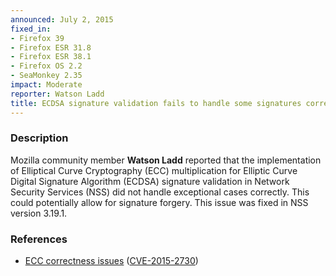 ```yaml
---
announced: July 2, 2015
fixed_in:
- Firefox 39
- Firefox ESR 31.8
- Firefox ESR 38.1
- Firefox OS 2.2
- SeaMonkey 2.35
impact: Moderate
reporter: Watson Ladd
title: ECDSA signature validation fails to handle some signatures correctly
---
```


<h3>Description</h3>

<p>Mozilla community member <strong>Watson Ladd</strong> reported that the
implementation of Elliptical Curve Cryptography (ECC) multiplication for
Elliptic Curve Digital Signature Algorithm (ECDSA) signature validation in
Network Security Services (NSS) did not handle exceptional cases correctly. This
could potentially allow for signature forgery. This issue was fixed in NSS
version 3.19.1.
</p>

<h3>References</h3>

<ul>
  <li><a href="https://bugzilla.mozilla.org/show_bug.cgi?id=1125025">
       ECC correctness issues</a>
(<a href="http://cve.mitre.org/cgi-bin/cvename.cgi?name=CVE-2015-2730"
class="ex-ref">CVE-2015-2730</a>)</li>
</ul>

